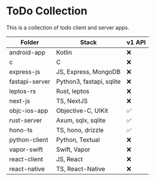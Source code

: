 # ToDo Collection
This is a collection of todo client and server apps.

| Folder | Stack | v1 API |
| --- | --- | --- |
| android-app | Kotlin |  ❌ |
| c | C | ❌ |
| express-js | JS, Express, MongoDB | ❌ |
| fastapi-server | Python3, fastapi, sqlite | ❌ |
| leptos-rs | Rust, leptos | ❌ |
| next-js | TS, NextJS | ❌ |
| objc-ios-app | Objective-C, UIKit | ✅ |
| rust-server | Axum, sqlx, sqlite | ✅ |
| hono-ts | TS, hono, drizzle | ✅ |
| python-client | Python, Textual | ❌ |
| vapor-swift | Swift, Vapor | ❌ |
| react-client | JS, React | ❌ |
| react-native | TS, React-Native | ❌ |